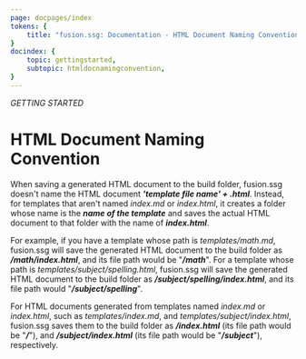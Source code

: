 ```yaml
---
page: docpages/index
tokens: {
    title: "fusion.ssg: Documentation - HTML Document Naming Convention",
}
docindex: {
    topic: gettingstarted,
    subtopic: htmldocnamingconvention,
}
---
```


<em>GETTING STARTED</em>

# HTML Document Naming Convention

When saving a generated HTML document to the build folder, fusion.ssg doesn't name the HTML document *__'template file name' + .html__*. Instead, for templates that aren't named _index.md_ or _index.html_, it creates a folder whose name is the *__name of the template__* and saves the actual HTML document to that folder with the name of *__index.html__*.

For example, if you have a template whose path is _templates/math.md_, fusion.ssg will save the generated HTML document to the build folder as *__/math/index.html__*, and its file path would be "*__/math__*". For a template whose path is _templates/subject/spelling.html_, fusion.ssg will save the generated HTML document to the build folder as *__/subject/spelling/index.html__*, and its file path would "*__/subject/spelling__*".

For HTML documents generated from templates named _index.md_ or _index.html_, such as _templates/index.md_, and _templates/subject/index.html_, fusion.ssg saves them to the build folder as *__/index.html__* (its file path would be "*__/__*"), and *__/subject/index.html__* (its file path would be "*__/subject__*"), respectively.
